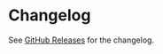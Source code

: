 # Changelog

See [GitHub Releases][releases] for the changelog.

[releases]: https://github.com/rehypejs/rehype/releases

